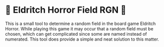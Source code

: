# 🐙  Eldritch Horror Field RGN 🐙
This is a small tool to determine a random field in the board game Eldritch Horror. While playing this game it may occur that a random field must be chosen, which can get complicated since some are named instead of numerated. This tool does provide a simple and neat solution to this matter.
